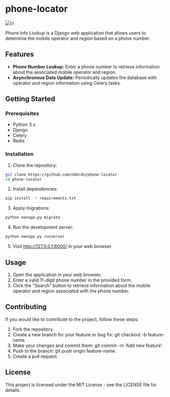 # phone-locator

![ci](https://github.com/nbbrdn/phone-locator/actions/workflows/ci.yml/badge.svg)

Phone Info Lookup is a Django web application that allows users to determine the mobile operator and region based on a phone number.

## Features

- **Phone Number Lookup:** Enter a phone number to retrieve information about the associated mobile operator and region.
- **Asynchronous Data Update:** Periodically updates the database with operator and region information using Celery tasks.

## Getting Started

### Prerequisites

- Python 3.x
- Django
- Celery
- Redis

### Installation

1. Clone the repository:

```bash
git clone https://github.com/nbbrdn/phone-locator
cd phone-locator
```

2. Install dependencies:

```bash
pip install -r requirements.txt
```

3. Apply migrations:

```bash
python manage.py migrate
```

4. Run the development server:

```bash
python manage.py runserver
```

5. Visit http://127.0.0.1:8000/ in your web browser.

## Usage

1. Open the application in your web browser.
2. Enter a valid 11-digit phone number in the provided form.
3. Click the "Search" button to retrieve information about the mobile operator and region associated with the phone number.

## Contributing

If you would like to contribute to the project, follow these steps:

1. Fork the repository.
2. Create a new branch for your feature or bug fix: git checkout -b feature-name.
3. Make your changes and commit them: git commit -m 'Add new feature'.
4. Push to the branch: git push origin feature-name.
5. Create a pull request.

## License

This project is licensed under the MIT License - see the LICENSE file for details.
